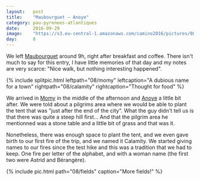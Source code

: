 ```yaml
---
layout:   post
title:    "Maubourguet — Anoye"
category: pau-pyrenees-atlantiques
date:     2016-09-29
image:    "https://s3.eu-central-1.amazonaws.com/camino2016/pictures/08/fields.jpg"
day:      8
---
```


We left [Maubourguet](https://www.google.fr/maps/place/65700+Maubourguet/@43.4694984,0.0037145,13z/data=!3m1!4b1!4m5!3m4!1s0x12a9de336051b9d9:0x406f69c2f3d7b10!8m2!3d43.4684627!4d0.0354481?hl=fr) around 9h, right after breakfast and coffee. There isn't much to say for this entry, I have little memories of that day and my notes are very scarce: "Nice walk, but nothing interesting happened".

{% include splitpic.html leftpath="08/momy" leftcaption="A dubious name for a town" rightpath="08/calamity" rightcaption="Thought for food" %}

We arrived in [Momy](https://www.google.fr/maps/place/64350+Momy/@43.3885688,-0.1216245,14z/data=!3m1!4b1!4m5!3m4!1s0xd56246797a0527f:0x406651748139820!8m2!3d43.39578!4d-0.110593?hl=fr) in the middle of the afternoon and [Anoye](https://www.google.fr/maps/place/64350+Anoye/@43.3885688,-0.1216245,14z/data=!4m5!3m4!1s0xd5624a4d9874bbf:0x40665174813ade0!8m2!3d43.3940989!4d-0.13852?hl=fr) a little bit after. We were told about a pilgrims area where we would be able to plant the tent that was "just after the end of the city". What the guy didn't tell us is that there was quite a steep hill first... And that the pilgrim area he mentionned was a stone table and a little bit of grass and that was it.

Nonetheless, there was enough space to plant the tent, and we even gave birth to our first fire of the trip, and we named it Calamity. We started giving names to our fires since the test hike and this was a tradition that we had to keep. One fire per letter of the alphabet, and with a woman name (the first two were Astrid and Bérangère).

{% include pic.html path="08/fields" caption="More fields!" %}
